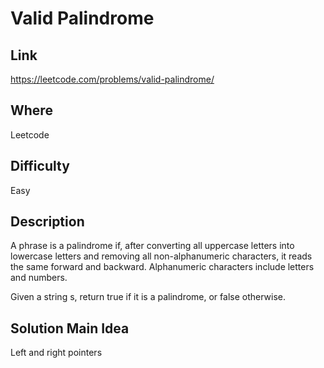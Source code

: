 # Valid Palindrome

## Link

https://leetcode.com/problems/valid-palindrome/

## Where

Leetcode

## Difficulty

Easy

## Description

A phrase is a palindrome if, after converting all uppercase letters into lowercase letters and removing all non-alphanumeric characters, it reads the same forward and backward. Alphanumeric characters include letters and numbers.

Given a string s, return true if it is a palindrome, or false otherwise.

## Solution Main Idea

Left and right pointers
